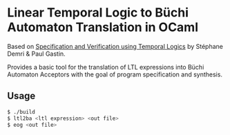 # Linear Temporal Logic to Büchi Automaton Translation in OCaml

Based on [Specification and Verification using Temporal Logics](citeseerx.ist.psu.edu/viewdoc/summary?doi=10.1.1.217.7298) by Stéphane Demri & Paul Gastin.

Provides a basic tool for the translation of LTL expressions into Büchi Automaton Acceptors with the goal of program specification and synthesis.

## Usage
```sh
$ ./build
$ ltl2ba <ltl expression> <out file>
$ eog <out file>
```